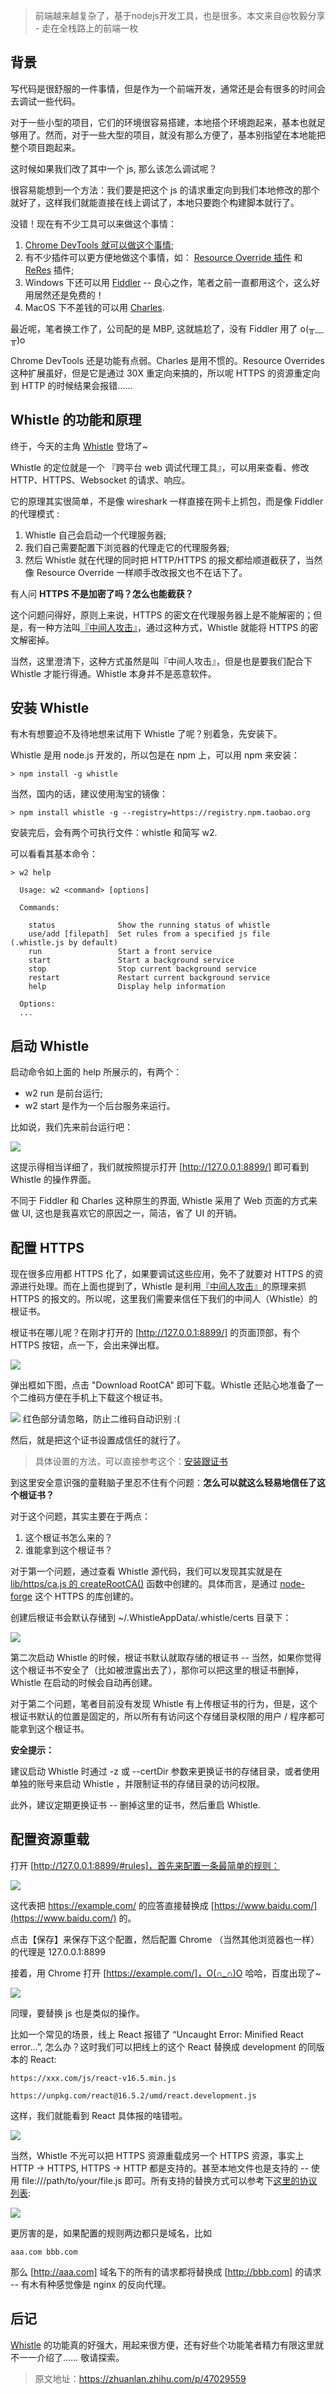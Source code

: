 > 前端越来越复杂了，基于nodejs开发工具，也是很多。本文来自@牧毅分享 - 走在全栈路上的前端一枚

## 背景

写代码是很舒服的一件事情，但是作为一个前端开发，通常还是会有很多的时间会去调试一些代码。

对于一些小型的项目，它们的环境很容易搭建，本地搭个环境跑起来，基本也就足够用了。然而，对于一些大型的项目，就没有那么方便了，基本别指望在本地能把整个项目跑起来。

这时候如果我们改了其中一个 js, 那么该怎么调试呢？

很容易能想到一个方法：我们要是把这个 js 的请求重定向到我们本地修改的那个就好了，这样我们就能直接在线上调试了，本地只要跑个构建脚本就行了。

没错！现在有不少工具可以来做这个事情：

1. [Chrome DevTools 就可以做这个事情](https://umaar.com/dev-tips/162-network-overrides/);
2. 有不少插件可以更方便地做这个事情，如： [Resource Override 插件](https://chrome.google.com/webstore/detail/resource-override/pkoacgokdfckfpndoffpifphamojphii) 和 [ReRes](https://chrome.google.com/webstore/detail/reres/gieocpkbblidnocefjakldecahgeeica) 插件;
3.  Windows 下还可以用 [Fiddler](https://www.telerik.com/fiddler) -- 良心之作，笔者之前一直都用这个，这么好用居然还是免费的！
4.  MacOS 下不差钱的可以用 [Charles](https://www.charlesproxy.com/).

最近呢，笔者换工作了，公司配的是 MBP, 这就尴尬了，没有 Fiddler 用了 o(╥﹏╥)o

Chrome DevTools 还是功能有点弱。Charles 是用不惯的。Resource Overrides 这种扩展虽好，但是它是通过 30X 重定向来搞的，所以呢 HTTPS 的资源重定向到 HTTP 的时候结果会报错……

## Whistle 的功能和原理

终于，今天的主角 [Whistle](http://wproxy.org/whistle/) 登场了~

Whistle 的定位就是一个 『跨平台 web 调试代理工具』，可以用来查看、修改 HTTP、HTTPS、Websocket 的请求、响应。

它的原理其实很简单，不是像 wireshark 一样直接在网卡上抓包，而是像 Fiddler 的代理模式 :

1. Whistle 自己会启动一个代理服务器;
2. 我们自己需要配置下浏览器的代理走它的代理服务器;
3. 然后 Whistle 就在代理的同时把 HTTP/HTTPS 的报文都给顺道截获了，当然像 Resource Override 一样顺手改改报文也不在话下了。

有人问 **HTTPS 不是加密了吗？怎么也能截获？**

这个问题问得好，原则上来说，HTTPS 的密文在代理服务器上是不能解密的；但是，有一种方法叫[『中间人攻击』](https://zh.wikipedia.org/wiki/%E4%B8%AD%E9%97%B4%E4%BA%BA%E6%94%BB%E5%87%BB)，通过这种方式，Whistle 就能将 HTTPS 的密文解密掉。

当然，这里澄清下，这种方式虽然是叫『中间人攻击』，但是也是要我们配合下 Whistle 才能行得通。Whistle 本身并不是恶意软件。

## 安装 Whistle

有木有想要迫不及待地想来试用下 Whistle 了呢？别着急，先安装下。

Whistle 是用 node.js 开发的，所以包是在 npm 上，可以用 npm 来安装：

```
> npm install -g whistle

```

当然，国内的话，建议使用淘宝的镜像：

```
> npm install whistle -g --registry=https://registry.npm.taobao.org

```

安装完后，会有两个可执行文件：whistle 和简写 w2.

可以看看其基本命令：

```
> w2 help

  Usage: w2 <command> [options]

  Commands:

    status              Show the running status of whistle
    use/add [filepath]  Set rules from a specified js file (.whistle.js by default)
    run                 Start a front service
    start               Start a background service
    stop                Stop current background service
    restart             Restart current background service
    help                Display help information

  Options:
  ...

```

## 启动 Whistle

启动命令如上面的 help 所展示的，有两个：

*  w2 run 是前台运行;
*  w2 start 是作为一个后台服务来运行。

比如说，我们先来前台运行吧：

![](https://cdn.chenrf.com/blog/814263fae052c94924bf9e222d8493b0.jpg)

这提示得相当详细了，我们就按照提示打开 [http://127.0.0.1:8899/] 即可看到 Whistle 的操作界面。

不同于 Fiddler 和 Charles 这种原生的界面, Whistle 采用了 Web 页面的方式来做 UI, 这也是我喜欢它的原因之一，简洁，省了 UI 的开销。

## 配置 HTTPS

现在很多应用都 HTTPS 化了，如果要调试这些应用，免不了就要对 HTTPS 的资源进行处理。而在上面也提到了，Whistle 是利用[『中间人攻击』](https://zh.wikipedia.org/wiki/%E4%B8%AD%E9%97%B4%E4%BA%BA%E6%94%BB%E5%87%BB)的原理来抓 HTTPS 的报文的。所以呢，这里我们需要来信任下我们的中间人（Whistle）的根证书。

根证书在哪儿呢？在刚才打开的 [http://127.0.0.1:8899/] 的页面顶部，有个 HTTPS 按钮，点一下，会出来弹出框。

![](https://cdn.chenrf.com/blog/d19b90dad719b994c08028de0a322323.jpg)

弹出框如下图，点击 "Download RootCA" 即可下载。Whistle 还贴心地准备了一个二维码方便在手机上下载这个根证书。

![](https://cdn.chenrf.com/blog/c9fe71c066286330d08a76dea87ca088.jpg) 红色部分请忽略，防止二维码自动识别 :(

然后，就是把这个证书设置成信任的就行了。

> 具体设置的方法，可以直接参考这个：[安装跟证书](http://wproxy.org/whistle/webui/https.html#%E5%AE%89%E8%A3%85%E6%A0%B9%E8%AF%81%E4%B9%A6)

到这里安全意识强的童鞋脑子里忍不住有个问题：**怎么可以就这么轻易地信任了这个根证书？**

对于这个问题，其实主要在于两点：

1. 这个根证书怎么来的？
2. 谁能拿到这个根证书？

对于第一个问题，通过查看 Whistle 源代码，我们可以发现其实就是在 [lib/https/ca.js 的 createRootCA()](https://github.com/avwo/whistle/blob/master/lib/https/ca.js#L199) 函数中创建的。具体而言，是通过 [node-forge](https://www.npmjs.com/package/node-forge) 这个 HTTPS 的库创建的。

创建后根证书会默认存储到 ~/.WhistleAppData/.whistle/certs 目录下：

![](https://cdn.chenrf.com/blog/667b4cce9a9b13b94f6b875f66b8574f.jpg)

第二次启动 Whistle 的时候，根证书默认就取存储的根证书 -- 当然，如果你觉得这个根证书不安全了（比如被泄露出去了），那你可以把这里的根证书删掉，Whistle 在启动的时候会自动再创建。

对于第二个问题，笔者目前没有发现 Whistle 有上传根证书的行为，但是，这个根证书默认的位置是固定的，所以所有有访问这个存储目录权限的用户 / 程序都可能拿到这个根证书。

**安全提示：**

建议启动 Whistle 时通过 -z 或 --certDir 参数来更换证书的存储目录，或者使用单独的账号来启动 Whistle ，并限制证书的存储目录的访问权限。

此外，建议定期更换证书 -- 删掉这里的证书，然后重启 Whistle.

## 配置资源重载

打开 [http://127.0.0.1:8899/#rules]，首先来配置一条最简单的规则：

![](https://cdn.chenrf.com/blog/ea97b970e298094b342f91d6e127295f.jpg)

这代表把 https://example.com/ 的应答直接替换成 [https://www.baidu.com/](https://www.baidu.com/) 的。

点击【保存】来保存下这个配置，然后配置 Chrome （当然其他浏览器也一样） 的代理是 127.0.0.1:8899

接着，用 Chrome 打开 [https://example.com/]，O(∩_∩)O 哈哈，百度出现了~

![](https://cdn.chenrf.com/blog/204ac1fee8cb7ac6fbac1a1458fb358b.jpg)

同理，要替换 js 也是类似的操作。

比如一个常见的场景，线上 React 报错了 “Uncaught Error: Minified React error...”, 怎么办？这时我们可以把线上的这个 React 替换成 development 的同版本的 React:

```
https://xxx.com/js/react-v16.5.min.js 

https://unpkg.com/react@16.5.2/umd/react.development.js

```

这样，我们就能看到 React 具体报的啥错啦。

![](https://cdn.chenrf.com/blog/8a303eef186596439e2f713e2efaeb82.gif)

当然，Whistle 不光可以把 HTTPS 资源重载成另一个 HTTPS 资源，事实上 HTTP -> HTTPS, HTTPS -> HTTP 都是支持的。甚至本地文件也是支持的 -- 使用 file:///path/to/your/file.js 即可。所有支持的替换方式可以参考下[这里的协议列表](https://wproxy.org/whistle/rules/rule/):

![](https://cdn.chenrf.com/blog/8ea091c665bc3ba2fd377cebc8b98af9.jpg)

更厉害的是，如果配置的规则两边都只是域名，比如

```
aaa.com bbb.com

```

那么 [http://aaa.com] 域名下的所有的请求都将替换成 [http://bbb.com] 的请求 -- 有木有种感觉像是 nginx 的反向代理。

## 后记

[Whistle](http://wproxy.org/whistle) 的功能真的好强大，用起来很方便，还有好些个功能笔者精力有限这里就不一一介绍了…… 敬请探索。

> 原文地址：https://zhuanlan.zhihu.com/p/47029559